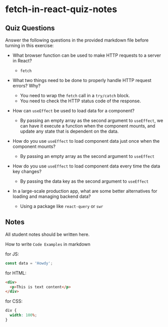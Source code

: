 # fetch-in-react-quiz-notes

## Quiz Questions

Answer the following questions in the provided markdown file before turning in this exercise:

- What browser function can be used to make HTTP requests to a server in React?

  - `fetch`

- What two things need to be done to properly handle HTTP request errors? Why?

  - You need to wrap the `fetch` call in a `try/catch` block.
  - You need to check the HTTP status code of the response.

- How can `useEffect` be used to load data for a component?

  - By passing an empty array as the second argument to `useEffect`, we can have it execute a function when the component mounts, and update any state that is dependent on the data.

- How do you use `useEffect` to load component data just once when the component mounts?

  - By passing an empty array as the second argument to `useEffect`

- How do you use `useEffect` to load component data every time the data key changes?

  - By passing the data key as the second argument to `useEffect`

- In a large-scale production app, what are some better alternatives for loading and managing backend data?

  - Using a package like `react-query` or `swr`

## Notes

All student notes should be written here.

How to write `Code Examples` in markdown

for JS:

```javascript
const data = 'Howdy';
```

for HTML:

```html
<div>
  <p>This is text content</p>
</div>
```

for CSS:

```css
div {
  width: 100%;
}
```
